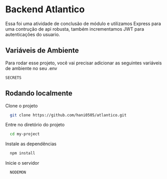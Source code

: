 
# Backend Atlantico

Essa foi uma atividade de conclusão de módulo e utilizamos Express para uma contrução de api robusta, também incrementamos JWT para autenticações do usuario.




## Variáveis de Ambiente

Para rodar esse projeto, você vai precisar adicionar as seguintes variáveis de ambiente no seu .env

`SECRETS`


## Rodando localmente

Clone o projeto

```bash
  git clone https://github.com/hani0505/atlantico.git
```

Entre no diretório do projeto

```bash
  cd my-project
```

Instale as dependências

```bash
  npm install
```

Inicie o servidor

```bash
  NODEMON
```

